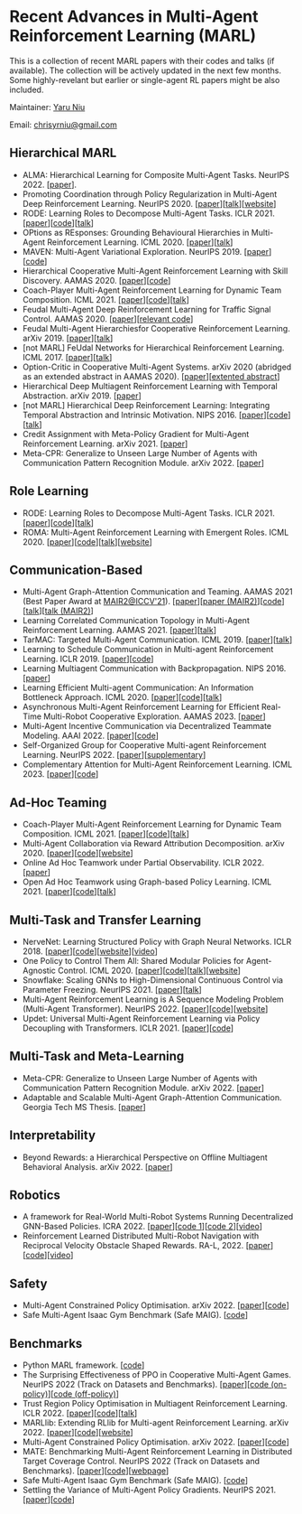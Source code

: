 # Recent Advances in Multi-Agent Reinforcement Learning (MARL)
This is a collection of recent MARL papers with their codes and talks (if available). The collection will be actively updated in the next few months. Some highly-revelant but earlier or single-agent RL papers might be also included.

Maintainer: [Yaru Niu](https://chrisyrniu.github.io/)

Email: chrisyrniu@gmail.com

## Hierarchical MARL
* ALMA: Hierarchical Learning for Composite Multi-Agent Tasks. NeurIPS 2022. [[paper](https://openreview.net/pdf?id=JUXn1vXcrLA)].
* Promoting Coordination through Policy Regularization in Multi-Agent Deep Reinforcement Learning. NeurIPS 2020. [[paper](https://proceedings.neurips.cc/paper/2020/file/b628386c9b92481fab68fbf284bd6a64-Paper.pdf)][[talk](https://slideslive.com/38936234/)][[website](https://sites.google.com/view/marl-coordination/)]
* RODE: Learning Roles to Decompose Multi-Agent Tasks. ICLR 2021. [[paper](https://anuj-mahajan.github.io/files/rode.pdf)][[code](https://github.com/TonghanWang/RODE)][[talk](https://slideslive.com/38953613/)]
* OPtions as REsponses: Grounding Behavioural Hierarchies in Multi-Agent Reinforcement Learning. ICML 2020. [[paper](https://arxiv.org/pdf/1906.01470.pdf)][[talk](https://slideslive.com/38927700)]
* MAVEN: Multi-Agent Variational Exploration. NeurIPS 2019. [[paper](https://arxiv.org/pdf/1910.07483.pdf)][[code](https://github.com/AnujMahajanOxf/MAVEN)]
* Hierarchical Cooperative Multi-Agent Reinforcement Learning with Skill Discovery. AAMAS 2020. [[paper](https://arxiv.org/pdf/1912.03558.pdf)][[code](https://github.com/011235813/hierarchical-marl)]
* Coach-Player Multi-Agent Reinforcement Learning for Dynamic Team Composition. ICML 2021. [[paper](https://arxiv.org/pdf/2105.08692.pdf)][[code](https://github.com/Cranial-XIX/marl-copa)][[talk](https://slideslive.com/38958626)]
* Feudal Multi-Agent Deep Reinforcement Learning for Traffic Signal Control. AAMAS 2020. [[paper](http://staff.ustc.edu.cn/~wufeng02/doc/pdf/MWaamas20.pdf)][[relevant code](https://github.com/cts198859/deeprl_signal_control)]
* Feudal Multi-Agent Hierarchiesfor Cooperative Reinforcement Learning. arXiv 2019. [[paper](https://arxiv.org/pdf/1901.08492.pdf)][[talk](https://skillsmatter.com/skillscasts/13903-feudal-multi-agent-hierarchies-for-cooperative-reinforcement-learning)]
* [not MARL] FeUdal Networks for Hierarchical Reinforcement Learning. ICML 2017. [[paper](http://proceedings.mlr.press/v70/vezhnevets17a/vezhnevets17a.pdf)][[talk](https://vimeo.com/238243758)]
* Option-Critic in Cooperative Multi-Agent Systems. arXiv 2020 (abridged as an extended abstract in AAMAS 2020). [[paper](https://arxiv.org/pdf/1911.12825.pdf)][[extented abstract](https://ifaamas.org/Proceedings/aamas2020/pdfs/p1792.pdf)]
* Hierarchical Deep Multiagent Reinforcement Learning with Temporal Abstraction. arXiv 2019. [[paper](https://arxiv.org/pdf/1809.09332.pdf)]
* [not MARL] Hierarchical Deep Reinforcement Learning: Integrating Temporal Abstraction and Intrinsic Motivation. NIPS 2016. [[paper](https://arxiv.org/pdf/1604.06057.pdf)][[code](https://github.com/mrkulk/hierarchical-deep-RL)][[talk](https://youtu.be/tyRUql_ZR7Q)]
* Credit Assignment with Meta-Policy Gradient for Multi-Agent Reinforcement Learning. arXiv 2021. [[paper](https://arxiv.org/pdf/2102.12957.pdf)]
* Meta-CPR: Generalize to Unseen Large Number of Agents with Communication Pattern Recognition Module. arXiv 2022. [[paper](https://arxiv.org/pdf/2112.07222.pdf)]

## Role Learning
* RODE: Learning Roles to Decompose Multi-Agent Tasks. ICLR 2021. [[paper](https://anuj-mahajan.github.io/files/rode.pdf)][[code](https://github.com/TonghanWang/RODE)][[talk](https://slideslive.com/38953613/)]
* ROMA: Multi-Agent Reinforcement Learning with Emergent Roles. ICML 2020. [[paper](https://arxiv.org/pdf/2003.08039.pdf)][[code](https://github.com/TonghanWang/ROMA)][[talk](https://slideslive.com/38927654)][[website](https://sites.google.com/view/romarl/)]

## Communication-Based
* Multi-Agent Graph-Attention Communication and Teaming. AAMAS 2021 (Best Paper Award at [MAIR2@ICCV'21](https://www.mair2.com/accepted-papers)). [[paper](https://yaruniu.com/assets/pdf/aamas_2021_with_sup.pdf)][[paper (MAIR2)](https://yaruniu.com/assets/pdf/magic_mair2.pdf)][[code](https://github.com/CORE-Robotics-Lab/MAGIC)][[talk](https://slideslive.com/38954819)][[talk (MAIR2)](https://youtu.be/g9sQyOjjoFY)]
* Learning Correlated Communication Topology in Multi-Agent Reinforcement Learning. AAMAS 2021. [[paper](https://www.ifaamas.org/Proceedings/aamas2021/pdfs/p456.pdf)][[talk](https://underline.io/lecture/15351-learning-correlated-communication-topology-in-multi-agent-reinforcement-learning)]
* TarMAC: Targeted Multi-Agent Communication. ICML 2019. [[paper](https://arxiv.org/pdf/1810.11187.pdf)][[talk](https://slideslive.com/38917625)]
* Learning to Schedule Communication in Multi-agent Reinforcement Learning. ICLR 2019. [[paper](https://arxiv.org/pdf/1902.01554.pdf)][[code](https://github.com/rhoowd/sched_net)]
* Learning Multiagent Communication with Backpropagation. NIPS 2016. [[paper](https://arxiv.org/pdf/1605.07736.pdf)]
* Learning Efficient Multi-agent Communication: An Information Bottleneck Approach. ICML 2020. [[paper](http://proceedings.mlr.press/v119/wang20i/wang20i.pdf)][[code](https://github.com/EC2EZ4RD/IMAC)][[talk](https://icml.cc/virtual/2020/poster/5864)]
* Asynchronous Multi-Agent Reinforcement Learning for Efficient Real-Time Multi-Robot Cooperative Exploration. AAMAS 2023. [[paper](https://arxiv.org/pdf/2301.03398.pdf)]
* Multi-Agent Incentive Communication via Decentralized Teammate Modeling. AAAI 2022. [[paper](https://ojs.aaai.org/index.php/AAAI/article/view/21179)][[code](https://github.com/mansicer/MAIC)]
* Self-Organized Group for Cooperative Multi-agent Reinforcement Learning. NeurIPS 2022. [[paper](https://openreview.net/pdf?id=hd5KRowT3oB)][[supplementary](https://openreview.net/attachment?id=hd5KRowT3oB&name=supplementary_material)]
* Complementary Attention for Multi-Agent Reinforcement Learning. ICML 2023. [[paper](https://openreview.net/pdf?id=qEcJpq2Kjr)][[code](https://github.com/qyz55/CAMA)]

## Ad-Hoc Teaming
* Coach-Player Multi-Agent Reinforcement Learning for Dynamic Team Composition. ICML 2021. [[paper](https://arxiv.org/pdf/2105.08692.pdf)][[code](https://github.com/Cranial-XIX/marl-copa)][[talk](https://slideslive.com/38958626)]
* Multi-Agent Collaboration via Reward Attribution Decomposition. arXiv 2020. [[paper](https://arxiv.org/pdf/2010.08531.pdf)][[code](https://github.com/facebookresearch/CollaQ)][[website](https://sites.google.com/view/multi-agent-collaq-public)]
* Online Ad Hoc Teamwork under Partial Observability. ICLR 2022. [[paper](https://openreview.net/pdf?id=18Ys0-PzyPI)]
* Open Ad Hoc Teamwork using Graph-based Policy Learning. ICML 2021. [[paper](https://arxiv.org/pdf/2006.10412.pdf)][[code](https://github.com/uoe-agents/GPL)][[talk](https://slideslive.com/38959695)]

## Multi-Task and Transfer Learning
* NerveNet: Learning Structured Policy with Graph Neural Networks. ICLR 2018. [[paper](https://openreview.net/pdf?id=S1sqHMZCb)][[code](https://github.com/WilsonWangTHU/NerveNet)][[website](http://www.cs.toronto.edu/~tingwuwang/nervenet.html)][[video](https://youtu.be/ImSlirW1EI8)]
* One Policy to Control Them All: Shared Modular Policies for Agent-Agnostic Control. ICML 2020. [[paper](https://www.cs.cmu.edu/~dpathak/papers/modular-rl.pdf)][[code](https://github.com/huangwl18/modular-rl)][[talk](https://youtu.be/gEeQ0nzalzo)][[website](https://wenlong.page/modular-rl/)]
* Snowflake: Scaling GNNs to High-Dimensional Continuous Control via Parameter Freezing. NeurIPS 2021. [[paper](https://arxiv.org/pdf/2103.01009.pdf)][[talk](https://slideslive.com/38967721)]
* Multi-Agent Reinforcement Learning is A Sequence Modeling Problem (Multi-Agent Transformer). NeurIPS 2022. [[paper](https://arxiv.org/pdf/2205.14953.pdf)][[code](https://github.com/PKU-MARL/Multi-Agent-Transformer)][[website](https://sites.google.com/view/multi-agent-transformer)]
* Updet: Universal Multi-Agent Reinforcement Learning via Policy Decoupling with Transformers. ICLR 2021. [[paper](https://arxiv.org/pdf/2101.08001.pdf)][[code](https://github.com/Theohhhu/UPDeT)]

## Multi-Task and Meta-Learning
* Meta-CPR: Generalize to Unseen Large Number of Agents with Communication Pattern Recognition Module. arXiv 2022. [[paper](https://arxiv.org/pdf/2112.07222.pdf)]
* Adaptable and Scalable Multi-Agent Graph-Attention Communication. Georgia Tech MS Thesis. [[paper](https://smartech.gatech.edu/bitstream/handle/1853/66659/NIU-THESIS-2022.pdf)]

## Interpretability
* Beyond Rewards: a Hierarchical Perspective on Offline Multiagent Behavioral Analysis. arXiv 2022. [[paper](https://arxiv.org/pdf/2206.09046.pdf)]

## Robotics
* A framework for Real-World Multi-Robot Systems Running Decentralized GNN-Based Policies. ICRA 2022. [[paper](https://arxiv.org/pdf/2111.01777.pdf)][[code 1](https://github.com/proroklab/rl_multi_agent_passage)][[code 2](https://github.com/proroklab/ros2_multi_agent_passage)][[video](https://youtu.be/COh-WLn4iO4)]
* Reinforcement Learned Distributed Multi-Robot Navigation with Reciprocal Velocity Obstacle Shaped Rewards. RA-L, 2022. [[paper](https://arxiv.org/pdf/2203.10229.pdf)][[code](https://github.com/hanruihua/rl_rvo_nav)][[video](https://youtu.be/-8a8Vqm6epM)]

## Safety
* Multi-Agent Constrained Policy Optimisation. arXiv 2022. [[paper](https://arxiv.org/pdf/2110.02793.pdf)][[code](https://arxiv.org/pdf/2110.02793.pdf)]
* Safe Multi-Agent Isaac Gym Benchmark (Safe MAIG). [[code](https://github.com/chauncygu/Safe-Multi-Agent-Isaac-Gym)]

## Benchmarks
* Python MARL framework. [[code](https://github.com/oxwhirl/pymarl)]
* The Surprising Effectiveness of PPO in Cooperative Multi-Agent Games. NeurIPS 2022 (Track on Datasets and Benchmarks). [[paper](https://arxiv.org/pdf/2103.01955.pdf)][[code (on-policy)](https://github.com/marlbenchmark/on-policy)][[code (off-policy)](https://github.com/marlbenchmark/off-policy)]
* Trust Region Policy Optimisation in Multiagent Reinforcement Learning. ICLR 2022. [[paper](https://arxiv.org/pdf/2109.11251.pdf)][[code](https://github.com/cyanrain7/TRPO-in-MARL)][[talk](https://iclr.cc/virtual/2022/poster/6244)]
* MARLlib: Extending RLlib for Multi-agent Reinforcement Learning. arXiv 2022. [[paper](https://arxiv.org/pdf/2210.13708.pdf)][[code](https://github.com/Replicable-MARL/MARLlib)][[website](https://sites.google.com/view/marllib)]
* Multi-Agent Constrained Policy Optimisation. arXiv 2022. [[paper](https://arxiv.org/pdf/2110.02793.pdf)][[code](https://arxiv.org/pdf/2110.02793.pdf)]
* MATE: Benchmarking Multi-Agent Reinforcement Learning in Distributed Target Coverage Control. NeurIPS 2022 (Track on Datasets and Benchmarks). [[paper](https://openreview.net/pdf?id=SyoUVEyzJbE)][[code](https://github.com/UnrealTracking/mate)][[webpage](https://mate-gym.readthedocs.io/en/latest/)]
* Safe Multi-Agent Isaac Gym Benchmark (Safe MAIG). [[code](https://github.com/chauncygu/Safe-Multi-Agent-Isaac-Gym)]
* Settling the Variance of Multi-Agent Policy Gradients. NeurIPS 2021. [[paper](https://arxiv.org/pdf/2108.08612.pdf)][[code](https://github.com/morning9393/Optimal-Baseline-for-Multi-agent-Policy-Gradients)]
